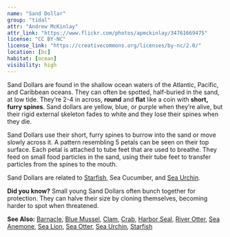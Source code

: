 ```yaml
---
name: "Sand Dollar"
group: "tidal"
attr: "Andrew McKinlay"
attr_link: "https://www.flickr.com/photos/apmckinlay/34761669475"
license: "CC BY-NC"
license_link: "https://creativecommons.org/licenses/by-nc/2.0/"
location: [bc]
habitat: [ocean]
visibility: high
---
```

Sand Dollars are found in the shallow ocean waters of the Atlantic, Pacific, and Caribbean oceans. They can often be spotted, half-buried in the sand, at low tide. They’re 2-4 in across, **round** and **flat** like a coin with **short, furry spines**. Sand dollars are yellow, blue, or purple when they’re alive, but their rigid external skeleton fades to white and they lose their spines when they die.

Sand Dollars use their short, furry spines to burrow into the sand or move slowly across it. A pattern resembling 5 petals can be seen on their top surface. Each petal is attached to tube feet that are used to breathe. They feed on small food particles in the sand, using their tube feet to transfer particles from the spines to the mouth.

Sand Dollars are related to [Starfish](/animals/starfish), Sea Cucumber, and [Sea Urchin](/{{section}}/seaurch).

**Did you know?** Small young Sand Dollars often bunch together for protection. They can halve their size by cloning themselves, becoming harder to spot when threatened.

<!-- generated, do not edit -->
**See Also:**
[Barnacle](/animals/barnacle),
[Blue Mussel](/animals/blumussel),
[Clam](/animals/clam),
[Crab](/animals/crab),
[Harbor Seal](/animals/harbseal),
[River Otter](/animals/rivotter),
[Sea Anemone](/animals/seaanem),
[Sea Lion](/animals/sealion),
[Sea Otter](/animals/seaotter),
[Sea Urchin](/animals/seaurch),
[Starfish](/animals/starfish)
